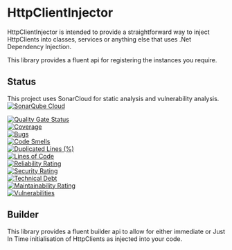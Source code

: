 # HttpClientInjector

HttpClientInjector is intended to provide a straightforward way to inject
HttpClients into classes, services or anything else that uses .Net Dependency Injection.

This library provides a fluent api for registering the instances you require.

## Status

This project uses SonarCloud for static analysis and vulnerability analysis.  
[![SonarQube Cloud](https://sonarcloud.io/images/project_badges/sonarcloud-light.svg)](https://sonarcloud.io/summary/new_code?id=daniel-buchanan_HttpClientInjector)  

[![Quality Gate Status](https://sonarcloud.io/api/project_badges/measure?project=daniel-buchanan_HttpClientInjector&metric=alert_status)](https://sonarcloud.io/summary/new_code?id=daniel-buchanan_HttpClientInjector)  
[![Coverage](https://sonarcloud.io/api/project_badges/measure?project=daniel-buchanan_HttpClientInjector&metric=coverage)](https://sonarcloud.io/summary/new_code?id=daniel-buchanan_HttpClientInjector)  
[![Bugs](https://sonarcloud.io/api/project_badges/measure?project=daniel-buchanan_HttpClientInjector&metric=bugs)](https://sonarcloud.io/summary/new_code?id=daniel-buchanan_HttpClientInjector)  
[![Code Smells](https://sonarcloud.io/api/project_badges/measure?project=daniel-buchanan_HttpClientInjector&metric=code_smells)](https://sonarcloud.io/summary/new_code?id=daniel-buchanan_HttpClientInjector)  
[![Duplicated Lines (%)](https://sonarcloud.io/api/project_badges/measure?project=daniel-buchanan_HttpClientInjector&metric=duplicated_lines_density)](https://sonarcloud.io/summary/new_code?id=daniel-buchanan_HttpClientInjector)  
[![Lines of Code](https://sonarcloud.io/api/project_badges/measure?project=daniel-buchanan_HttpClientInjector&metric=ncloc)](https://sonarcloud.io/summary/new_code?id=daniel-buchanan_HttpClientInjector)  
[![Reliability Rating](https://sonarcloud.io/api/project_badges/measure?project=daniel-buchanan_HttpClientInjector&metric=reliability_rating)](https://sonarcloud.io/summary/new_code?id=daniel-buchanan_HttpClientInjector)  
[![Security Rating](https://sonarcloud.io/api/project_badges/measure?project=daniel-buchanan_HttpClientInjector&metric=security_rating)](https://sonarcloud.io/summary/new_code?id=daniel-buchanan_HttpClientInjector)  
[![Technical Debt](https://sonarcloud.io/api/project_badges/measure?project=daniel-buchanan_HttpClientInjector&metric=sqale_index)](https://sonarcloud.io/summary/new_code?id=daniel-buchanan_HttpClientInjector)  
[![Maintainability Rating](https://sonarcloud.io/api/project_badges/measure?project=daniel-buchanan_HttpClientInjector&metric=sqale_rating)](https://sonarcloud.io/summary/new_code?id=daniel-buchanan_HttpClientInjector)  
[![Vulnerabilities](https://sonarcloud.io/api/project_badges/measure?project=daniel-buchanan_HttpClientInjector&metric=vulnerabilities)](https://sonarcloud.io/summary/new_code?id=daniel-buchanan_HttpClientInjector)


## Builder
This library provides a fluent builder api to allow for either immediate or Just In Time initialisation
of HttpClients as injected into your code.
